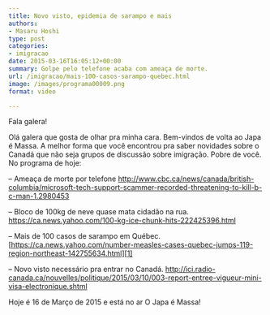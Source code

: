 ```yaml
---
title: Novo visto, epidemia de sarampo e mais
authors:
- Masaru Hoshi
type: post
categories:
- imigracao
date: 2015-03-16T16:05:12+00:00
summary: Golpe pelo telefone acaba com ameaça de morte.
url: /imigracao/mais-100-casos-sarampo-quebec.html
image: /images/programa00009.png
format: video

---
```

Fala galera!

Olá galera que gosta de olhar pra minha cara. Bem-vindos de volta ao Japa é Massa. A melhor forma que você encontrou pra saber novidades sobre o Canadá que não seja grupos de discussão sobre imigração. Pobre de você. No programa de hoje:

&#8211; Ameaça de morte por telefone
<http://www.cbc.ca/news/canada/british-columbia/microsoft-tech-support-scammer-recorded-threatening-to-kill-b-c-man-1.2980453>

&#8211; Bloco de 100kg de neve quase mata cidadão na rua.
<https://ca.news.yahoo.com/100-kg-ice-chunk-hits-222425396.html>

&#8211; Mais de 100 casos de sarampo em Québec.
[https://ca.news.yahoo.com/number-measles-cases-quebec-jumps-119-region-northeast-142755634.html][1]

&#8211; Novo visto necessário pra entrar no Canadá.
<http://ici.radio-canada.ca/nouvelles/politique/2015/03/10/003-report-entree-vigueur-mini-visa-electronique.shtml>

Hoje é 16 de Março de 2015 e está no ar O Japa é Massa!

 [1]: https://ca.news.yahoo.com/blogs/dailybrew/alberta-declares-three-measles-outbreaks-while-quebec-stays-205953182.html